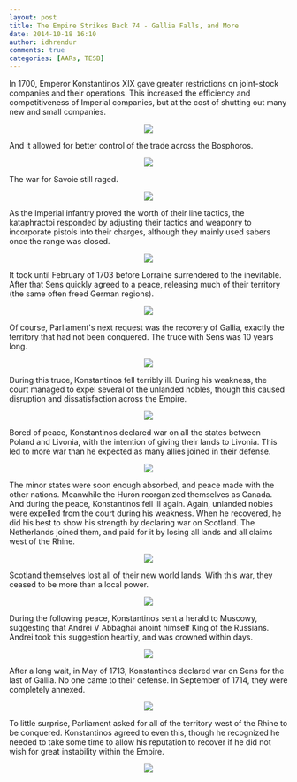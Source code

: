 ```yaml
---
layout: post
title: The Empire Strikes Back 74 - Gallia Falls, and More
date: 2014-10-18 16:10
author: idhrendur
comments: true
categories: [AARs, TESB]
---
```

In 1700, Emperor Konstantinos XIX gave greater restrictions on joint-stock companies and their operations. This increased the efficiency and competitiveness of Imperial companies, but at the cost of shutting out many new and small companies.  
<p align="center"><img src="/assets/tesb_images/74-1.png"></p>

And it allowed for better control of the trade across the Bosphoros.  
<p align="center"><img src="/assets/tesb_images/74-2.png"></p>

The war for Savoie still raged.  
<p align="center"><img src="/assets/tesb_images/74-3.png"></p>

As the Imperial infantry proved the worth of their line tactics, the kataphractoi responded by adjusting their tactics and weaponry to incorporate pistols into their charges, although they mainly used sabers once the range was closed.  
<p align="center"><img src="/assets/tesb_images/74-4.png"></p>

It took until February of 1703 before Lorraine surrendered to the inevitable. After that Sens quickly agreed to a peace, releasing much of their territory (the same often freed German regions).  
<p align="center"><img src="/assets/tesb_images/74-5.png"></p>

Of course, Parliament's next request was the recovery of Gallia, exactly the territory that had not been conquered. The truce with Sens was 10 years long.  
<p align="center"><img src="/assets/tesb_images/74-6.png"></p>

During this truce, Konstantinos fell terribly ill. During his weakness, the court managed to expel several of the unlanded nobles, though this caused disruption and dissatisfaction across the Empire.  
<p align="center"><img src="/assets/tesb_images/74-7.png"></p>

Bored of peace, Konstantinos declared war on all the states between Poland and Livonia, with the intention of giving their lands to Livonia. This led to more war than he expected as many allies joined in their defense.  
<p align="center"><img src="/assets/tesb_images/74-8.png"></p>

The minor states were soon enough absorbed, and peace made with the other nations. Meanwhile the Huron reorganized themselves as Canada. And during the peace, Konstantinos fell ill again. Again, unlanded nobles were expelled from the court during his weakness. When he recovered, he did his best to show his strength by declaring war on Scotland. The Netherlands joined them, and paid for it by losing all lands and all claims west of the Rhine.  
<p align="center"><img src="/assets/tesb_images/74-9.png"></p>

Scotland themselves lost all of their new world lands. With this war, they ceased to be more than a local power.  
<p align="center"><img src="/assets/tesb_images/74-10.png"></p>

During the following peace, Konstantinos sent a herald to Muscowy, suggesting that Andrei V Abbaghai anoint himself King of the Russians. Andrei took this suggestion heartily, and was crowned within days.  
<p align="center"><img src="/assets/tesb_images/74-11.png"></p>

After a long wait, in May of 1713, Konstantinos declared war on Sens for the last of Gallia. No one came to their defense. In September of 1714, they were completely annexed.  
<p align="center"><img src="/assets/tesb_images/74-12.png"></p>

To little surprise, Parliament asked for all of the territory west of the Rhine to be conquered. Konstantinos agreed to even this, though he recognized he needed to take some time to allow his reputation to recover if he did not wish for great instability within the Empire.  
<p align="center"><img src="/assets/tesb_images/74-13.png"></p>
